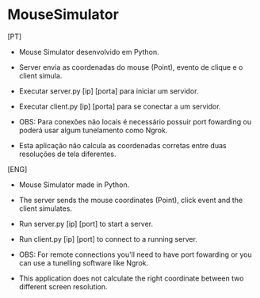 # MouseSimulator

[PT]

- Mouse Simulator desenvolvido em Python.
- Server envia as coordenadas do mouse (Point), evento de clique e o client simula.
- Executar server.py [ip] [porta] para iniciar um servidor.
- Executar client.py [ip] [porta] para se conectar a um servidor.

- OBS: Para conexões não locais é necessário possuir port fowarding ou poderá usar algum tunelamento como Ngrok.
- Esta aplicação não calcula as coordenadas corretas entre duas resoluções de tela diferentes.


[ENG]
- Mouse Simulator made in Python.
- The server sends the mouse coordinates (Point), click event and the client simulates.
- Run server.py [ip] [port] to start a server.
- Run client.py [ip] [port] to connect to a running server.

- OBS: For remote connections you'll need to have port fowarding or you can use a tunelling software like Ngrok.
- This application does not calculate the right coordinate between two different screen resolution.
